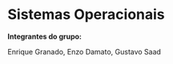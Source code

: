 # Sistemas Operacionais

<b>Integrantes do grupo:</b> 
<p>Enrique Granado, Enzo Damato, Gustavo Saad</p> 
